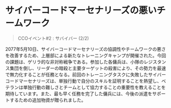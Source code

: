 # サイバーコードマーセナリーズの悪いチームワーク
> CCOイベント#2 : サバイバー (2/2)

2077年5月10日、サイバーコードマーセナリーズの協調性やチームワークの悪さを改善するため、上層部による新たなトレーニングキャンプが開催された。今回の課題は、ゲリラ的な非対称戦争である。参加した各傭兵は、小隊のレジスタンス集団を倒し、リーダーの暗殺と主要ターゲットの殺害により、その勢力を最速で無力化することが任務となる。前回のトレーニングタスクに失敗したサイバーコードマーセナリーズは、単独行動で自分のスキルを証明することを熱望し、ベテランは単独行動の難しさとチームとして協力することの重要性を教えることを期待しています。また、最も早く任務を完了した傭兵には、今後の派遣をサポートするための追加物資が贈られました。
